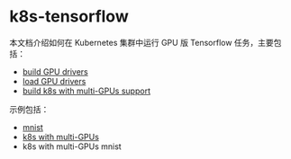 # k8s-tensorflow
本文档介绍如何在 Kubernetes 集群中运行 GPU 版 Tensorflow 任务，主要包括：
* [build GPU drivers](build_gpu_drivers)
* [load GPU drivers](load_gpu_drivers)
* [build k8s with multi-GPUs support](build_k8s)

示例包括：
* [mnist](examples/mnist)
* [k8s with multi-GPUs](examples/k8s_multigpu)
* k8s with multi-GPUs mnist
